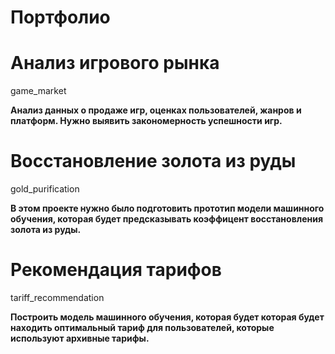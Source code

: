# Портфолио 

# Анализ игрового рынка 
game_market 

**Анализ данных о продаже игр, оценках пользователей, жанров и платформ. Нужно выявить закономерность успешности игр.**

# Восстановление золота из руды 
gold_purification

**В этом проекте нужно было подготовить прототип модели машинного обучения, которая будет предсказывать коэффицент восстановления золота из руды.**

# Рекомендация тарифов 
tariff_recommendation

**Построить модель машинного обучения, которая будет которая будет находить оптимальный тариф для пользователей, которые используют архивные тарифы.**






